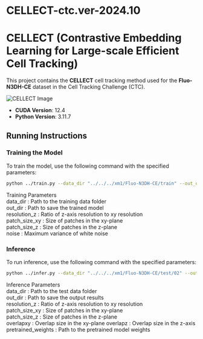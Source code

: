 # CELLECT-ctc.ver-2024.10
# CELLECT (Contrastive Embedding Learning for Large-scale Efficient Cell Tracking)

This project contains the **CELLECT** cell tracking method used for the **Fluo-N3DH-CE** dataset in the Cell Tracking Challenge (CTC).

![CELLECT Image](https://github.com/zzz333za/CELLECT-ctc.ver_2024.10/raw/main/CELLECT.png)

- **CUDA Version**: 12.4  
- **Python Version**: 3.11.7  

## Running Instructions

### Training the Model

To train the model, use the following command with the specified parameters:
```bash
python ../train.py --data_dir "../../../xm1/Fluo-N3DH-CE/train" --out_dir "./Trained models/" --resolution_z <ratio_of_z_to_xy> --patch_size_xy <xy_patch_size> --patch_size_z <z_patch_size> --noise <max_noise_variance>
```
Training Parameters  
data_dir : Path to the training data folder  
out_dir : Path to save the trained model  
resolution_z : Ratio of z-axis resolution to xy resolution  
patch_size_xy : Size of patches in the xy-plane  
patch_size_z : Size of patches in the z-plane  
noise : Maximum variance of white noise  

### Inference

To run inference, use the following command with the specified parameters:
```bash
python ../infer.py --data_dir "../../../xm1/Fluo-N3DH-CE/test/02" --out_dir "../../../xm1/Fluo-N3DH-CE/02_RES/" --pretrained_weights1 "../../origin_sub/xmodel/U-ext+sc2n-199.0-8.0351.pth" --pretrained_weights2 "../../origin_sub/xmodel/EX+sc2n-199.0-8.0351.pth" --pretrained_weights3 "../../origin_sub/xmodel/EN+sc2n-199.0-8.0351.pth" --resolution_z <ratio_of_z_to_xy> --patch_size_xy <xy_patch_size> --patch_size_z <z_patch_size> --overlapxy <xy_overlap_size> --overlapz <z_overlap_size>
```

Inference Parameters  
data_dir : Path to the test data folder  
out_dir : Path to save the output results  
resolution_z : Ratio of z-axis resolution to xy resolution  
patch_size_xy : Size of patches in the xy-plane  
patch_size_z : Size of patches in the z-plane    
overlapxy : Overlap size in the xy-plane
overlapz : Overlap size in the z-axis  
pretrained_weights : Path to the pretrained model weights  
